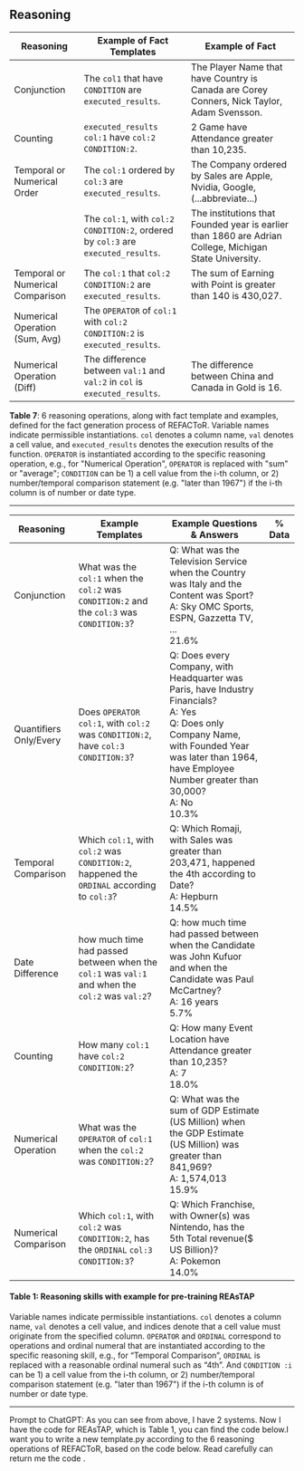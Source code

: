 ## Reasoning

| Reasoning | Example of Fact Templates | Example of Fact |
|-----------|---------------------------|-----------------|
| Conjunction | The `col1` that have `CONDITION` are `executed_results`. | The Player Name that have Country is Canada are Corey Conners, Nick Taylor, Adam Svensson. |
| Counting | `executed_results col:1` have `col:2 CONDITION:2`. | 2 Game have Attendance greater than 10,235. |
| Temporal or Numerical Order | The `col:1` ordered by `col:3` are `executed_results`. | The Company ordered by Sales are Apple, Nvidia, Google, (...abbreviate...) |
|  | The `col:1`, with `col:2 CONDITION:2`, ordered by `col:3` are `executed_results`. | The institutions that Founded year is earlier than 1860 are Adrian College, Michigan State University. |
| Temporal or Numerical Comparison | The `col:1` that `col:2 CONDITION:2` are `executed_results`. | The sum of Earning with Point is greater than 140 is 430,027. |
| Numerical Operation (Sum, Avg) | The `OPERATOR` of `col:1` with `col:2 CONDITION:2` is `executed_results`. |  |
| Numerical Operation (Diff) | The difference between `val:1` and `val:2` in `col` is `executed_results`. | The difference between China and Canada in Gold is 16. |

**Table 7**: 6 reasoning operations, along with fact template and examples, defined for the fact generation process of REFACToR. Variable names indicate permissible instantiations. `col` denotes a column name, `val` denotes a cell value, and `executed_results` denotes the execution results of the function. `OPERATOR` is instantiated according to the specific reasoning operation, e.g., for "Numerical Operation", `OPERATOR` is replaced with "sum" or "average"; `CONDITION` can be 1) a cell value from the i-th column, or 2) number/temporal comparison statement (e.g. "later than 1967") if the i-th column is of number or date type.

***



| Reasoning | Example Templates | Example Questions & Answers | % Data |
|-----------|-------------------|-----------------------------|--------|
| Conjunction | What was the `col:1` when the `col:2` was `CONDITION:2` and the `col:3` was `CONDITION:3`? | Q: What was the Television Service when the Country was Italy and the Content was Sport? <br> A: Sky OMC Sports, ESPN, Gazzetta TV, ... <br> 21.6% |
| Quantifiers Only/Every | Does `OPERATOR` `col:1`, with `col:2` was `CONDITION:2`, have `col:3` `CONDITION:3`? | Q: Does every Company, with Headquarter was Paris, have Industry Financials? <br> A: Yes <br> Q: Does only Company Name, with Founded Year was later than 1964, have Employee Number greater than 30,000? <br> A: No <br> 10.3% |
| Temporal Comparison | Which `col:1`, with `col:2` was `CONDITION:2`, happened the `ORDINAL` according to `col:3`? | Q: Which Romaji, with Sales was greater than 203,471, happened the 4th according to Date? <br> A: Hepburn <br> 14.5% |
| Date Difference | how much time had passed between when the `col:1` was `val:1` and when the `col:2` was `val:2`? | Q: how much time had passed between when the Candidate was John Kufuor and when the Candidate was Paul McCartney? <br> A: 16 years <br> 5.7% |
| Counting | How many `col:1` have `col:2` `CONDITION:2`? | Q: How many Event Location have Attendance greater than 10,235? <br> A: 7 <br> 18.0% |
| Numerical Operation | What was the `OPERATOR` of `col:1` when the `col:2` was `CONDITION:2`? | Q: What was the sum of GDP Estimate (US Million) when the GDP Estimate (US Million) was greater than 841,969? <br> A: 1,574,013 <br> 15.9% |
| Numerical Comparison | Which `col:1`, with `col:2` was `CONDITION:2`, has the `ORDINAL` `col:3` `CONDITION:3`? | Q: Which Franchise, with Owner(s) was Nintendo, has the 5th Total revenue($ US Billion)? <br> A: Pokemon <br> 14.0% |

#### Table 1: Reasoning skills with example for pre-training REAsTAP
Variable names indicate permissible instantiations. `col` denotes a column name, `val` denotes a cell value, and indices denote that a cell value must originate from the specified column. `OPERATOR` and `ORDINAL` correspond to operations and ordinal numeral that are instantiated according to the specific reasoning skill, e.g., for “Temporal Comparison”, `ORDINAL` is replaced with a reasonable ordinal numeral such as “4th”. And `CONDITION :i` can be 1) a cell value from the i-th column, or 2) number/temporal comparison statement (e.g. "later than 1967") if the i-th column is of number or date type.

***
Prompt to ChatGPT:
As you can see from above, I have 2 systems. Now I have the code for REAsTAP, which is Table 1, you can find the code below.I want you to write a new template.py according to the 6 reasoning operations of REFACToR, based on the code below. Read carefully can return me the code
.
